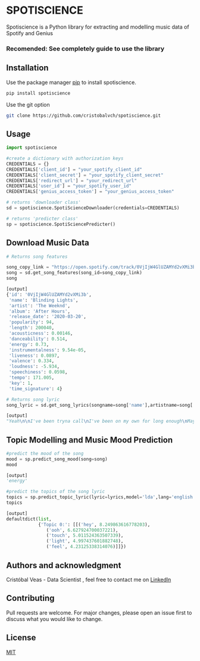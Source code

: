 # SPOTISCIENCE

Spotiscience is a Python library for extracting and modelling music data of Spotify and Genius

### Recomended:  See completely guide to use the library

## Installation

Use the package manager [pip](https://pip.pypa.io/en/stable/) to install spotiscience.

```bash
pip install spotiscience
```

Use the git option 
```bash
git clone https://github.com/cristobalvch/spotiscience.git
```


## Usage

```python
import spotiscience

#create a dictionary with authorization keys
CREDENTIALS = {}
CREDENTIALS['client_id'] = "your_spotify_client_id"
CREDENTIALS['client_secret'] = "your_spotify_client_secret"
CREDENTIALS['redirect_url'] = "your_redirect_url"
CREDENTIALS['user_id'] = "your_spotify_user_id"
CREDENTIALS['genius_access_token'] = "your_genius_access_token"

# returns 'downloader class'
sd = spotiscience.SpotiScienceDownloader(credentials=CREDENTIALS)

# returns 'predicter class'
sp = spotiscience.SpotiSciencePredicter()

```
## Download Music Data

```python
# Returns song features

song_copy_link = "https://open.spotify.com/track/0VjIjW4GlUZAMYd2vXMi3b?si=369f90167c9d48fb"
song = sd.get_song_features(song_id=song_copy_link)
song

[output]
{'id': '0VjIjW4GlUZAMYd2vXMi3b',
 'name': 'Blinding Lights',
 'artist': 'The Weeknd',
 'album': 'After Hours',
 'release_date': '2020-03-20',
 'popularity': 94,
 'length': 200040,
 'acousticness': 0.00146,
 'danceability': 0.514,
 'energy': 0.73,
 'instrumentalness': 9.54e-05,
 'liveness': 0.0897,
 'valence': 0.334,
 'loudness': -5.934,
 'speechiness': 0.0598,
 'tempo': 171.005,
 'key': 1,
 'time_signature': 4}

# Returns song lyric
song_lyric = sd.get_song_lyrics(songname=song['name'],artistname=song['artist'])

[output]
"Yeah\n\nI've been tryna call\nI've been on my own for long enough\nMaybe you can show me\u2005how\u2005to love, maybe\nI'm\u2005going through withdrawals\nYou don't even have\u2005to do too much\nYou can turn me on with just a touch, baby\n\nI look around and\nSin City's cold and empty (Oh)\nNo one's around to judge me (Oh)\nI can't see clearly when you're gone\n\nI said, ooh, I'm blinded by the lights\nNo, I can't sleep until I feel your touch\nI said, ooh, I'm drowning in the night\nOh, when I'm like this, you're the one I trust\nHey, hey, hey\n\nI'm running out of time\n'Cause I can see the sun light up the sky\nSo I hit the road in overdrive, baby, oh\nThe city's cold and empty (Oh)\nNo one's around to judge me (Oh)\nI can't see clearly when you're gone\n\nI said, ooh, I'm blinded by the lights\nNo, I can't sleep until I feel your touch\nI said, ooh, I'm drowning in the night\nOh, when I'm like this, you're the one I trust\n\nI'm just calling back to let you know (Back to let you know)\nI could never say it on the phone (Say it on the phone)\nWill never let you go this time (Ooh)\n\nI said, ooh, I'm blinded by the lights\nNo, I can't sleep until I feel your touch\nHey, hey, hey\nHey, hey, hey\n\nI said, ooh, I'm blinded by the lights\nNo, I can't sleep until I feel your touchEmbedShare Url:CopyEmbed:Copy"
```

## Topic Modelling and Music Mood Prediction

```python
#predict the mood of the song
mood = sp.predict_song_mood(song=song)
mood

[output]
'energy'

#predict the topics of the song lyric
topics = sp.predict_topic_lyric(lyric=lyrics,model='lda',lang='english',n_grams=(1,1),n_topics=1,top_n=5)
topics

[output]
defaultdict(list,
            {'Topic 0:': [[('hey', 8.249863616778203),
               ('ooh', 6.627924700037221),
               ('touch', 5.011524363507339),
               ('light', 4.997437601882748),
               ('feel', 4.23125338314076)]]})

```

## Authors and acknowledgment
Cristóbal Veas - Data Scientist , feel free to contact me on [Linkedln](https://www.linkedin.com/in/cristobal-veas/)

## Contributing
Pull requests are welcome. For major changes, please open an issue first to discuss what you would like to change.

## License
[MIT](https://choosealicense.com/licenses/mit/)

